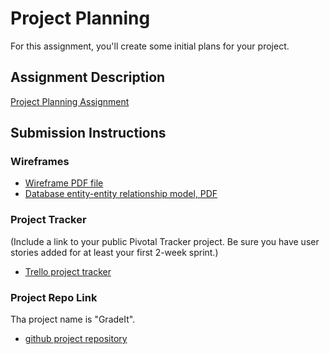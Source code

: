 # Project Planning
For this assignment, you'll create some initial plans for your project.

## Assignment Description
[Project Planning Assignment](https://education.launchcode.org/liftoff/assignments/planning/)

## Submission Instructions

### Wireframes

* [Wireframe PDF file](https://github.com/urdans/liftoff-assignments/tree/master/myFiles/Wireframes.pdf)
* [Database entity-entity relationship model, PDF](https://github.com/urdans/liftoff-assignments/tree/master/myFiles/DatabaseTables.pdf)

### Project Tracker

(Include a link to your public Pivotal Tracker project. Be sure you have user stories added for at least your first 2-week sprint.)
* [Trello project tracker](https://trello.com/invite/b/5klHxcfB/bc8c78a5e18f2e146de6f72756f4d23f/gradeit-project)


### Project Repo Link
Tha project name is "GradeIt".
* [github project repository](https://github.com/urdans/gradeit)
